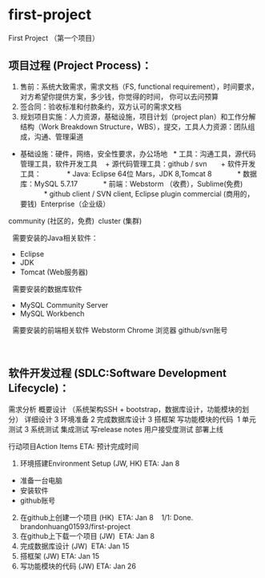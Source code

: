 # first-project


First Project （第一个项目）

## 项目过程 (Project Process)：

1. 售前：系统大致需求，需求文档（FS, functional requirement），时间要求， 对方希望你提供方案，多少钱，你觉得的时间， 你可以去问预算
2. 签合同：验收标准和付款条约，双方认可的需求文档
3. 规划项目实施：人力资源，基础设施，项目计划（project plan）和工作分解结构（Work Breakdown Structure，WBS），提交，工具人力资源：团队组成，沟通、管理渠道
  * 基础设施：硬件，网络，安全性要求，办公场地
  * 工具：沟通工具，源代码管理工具，软件开发工具
    + 源代码管理工具：github / svn
      + 软件开发工具：
            * Java: Eclipse 64位 Mars，JDK 8,Tomcat 8
            * 数据库：MySQL 5.7.17
            * 前端：Webstorm （收费），Sublime(免费)
            * github client / SVN client, Eclipse plugin
commercial
(商用的，要钱)  Enterprise（企业级）

community
(社区的，免费)  cluster (集群)

 
需要安装的Java相关软件：
* Eclipse
* JDK
* Tomcat (Web服务器)

 
需要安装的数据库软件
* MySQL Community Server
* MySQL Workbench

 
需要安装的前端相关软件
Webstorm
Chrome 浏览器
github/svn账号

 
## 软件开发过程 (SDLC:Software Development Lifecycle)：
需求分析
概要设计 （系统架构SSH + bootstrap，数据库设计，功能模块的划分）
详细设计 3
环境准备 2
完成数据库设计 3
搭框架
写功能模块的代码  1
单元测试 3
系统测试
集成测试
写release notes
用户接受度测试
部署上线
 

行动项目Action Items 
ETA: 预计完成时间

1. 环境搭建Environment Setup (JW, HK) ETA: Jan 8
  + 准备一台电脑 
  + 安装软件
  + github账号
  
2. 在github上创建一个项目 (HK)  ETA: Jan 8
    1/1: Done. brandonhuang01593/first-project 
3. 在github上下载一个项目 (JW)  ETA: Jan 8
4. 完成数据库设计 (JW)  ETA: Jan 15
5. 搭框架 (JW) ETA: Jan 15
6. 写功能模块的代码 (JW) ETA: Jan 26









